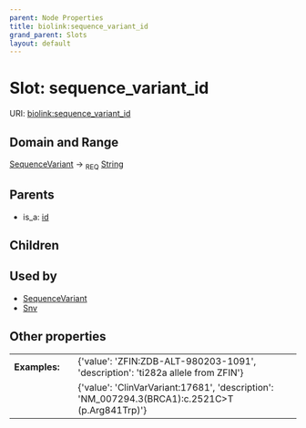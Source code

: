 ```yaml
---
parent: Node Properties
title: biolink:sequence_variant_id
grand_parent: Slots
layout: default
---
```


# Slot: sequence_variant_id




URI: [biolink:sequence_variant_id](https://w3id.org/biolink/vocab/sequence_variant_id)

## Domain and Range

[SequenceVariant](SequenceVariant.md) ->  <sub>REQ</sub> [String](types/String.md)

## Parents

 *  is_a: [id](id.md)

## Children


## Used by

 * [SequenceVariant](SequenceVariant.md)
 * [Snv](Snv.md)

## Other properties

|  |  |  |
| --- | --- | --- |
| **Examples:** | | {'value': 'ZFIN:ZDB-ALT-980203-1091', 'description': 'ti282a allele from ZFIN'} |
|  | | {'value': 'ClinVarVariant:17681', 'description': 'NM_007294.3(BRCA1):c.2521C>T (p.Arg841Trp)'} |

